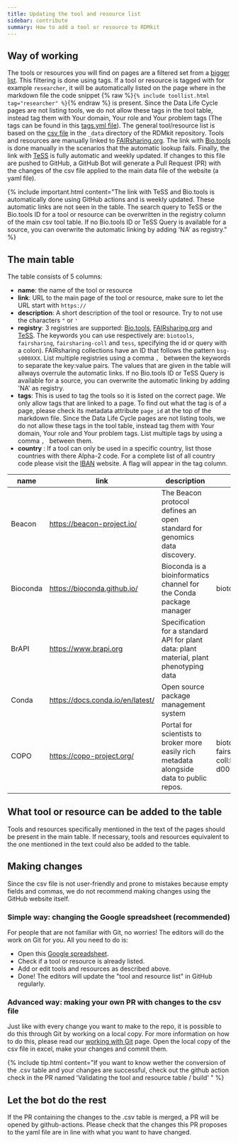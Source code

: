 ```yaml
---
title: Updating the tool and resource list
sidebar: contribute
summary: How to add a tool or resource to RDMkit
---
```


## Way of working

The tools or resources you will find on pages are a filtered set from a [bigger list](all_tools_and_resources). This filtering is done using tags. If a tool or resource is tagged with for example `researcher`, it will be automatically listed on the page where in the markdown file the code snippet {% raw %}`{% include toollist.html tag="researcher" %}`{% endraw %} is present. Since the Data Life Cycle pages are not listing tools, we do not allow these tags in the tool table, instead tag them with Your domain, Your role and Your problem tags (The tags can be found in this [tags.yml file](https://github.com/elixir-europe/rdmkit/blob/master/_data/tags.yml)). The general tool/resource list is based on the [csv file](https://github.com/elixir-europe/rdmkit/blob/master/_data/main_tool_and_resource_list.csv) in the `_data` directory of the RDMkit repository. Tools and resources are manually linked to [FAIRsharing.org](https://fairsharing.org/). The link with [Bio.tools](https://bio.tools) is done manually in the scenarios that the automatic lookup fails. Finally, the link with [TeSS](https://tess.elixir-europe.org/) is fully automatic and weekly updated. If changes to this file are pushed to GitHub, a GitHub Bot will generate a Pull Request (PR) with the changes of the csv file applied to the main data file of the website (a yaml file).

{% include important.html content="The link with TeSS and Bio.tools is automatically done using GitHub actions and is weekly updated. These automatic links are not seen in the table. The search query to TeSS or the Bio.tools ID for a tool or resource can be overwritten in the registry column of the main csv tool table. If no Bio.tools ID or TeSS Query is available for a source, you can overwrite the automatic linking by adding 'NA' as registry." %}

## The main table


The table consists of 5 columns:
- **name**: the name of the tool or resource
- **link**: URL to the main page of the tool or resource, make sure to let the URL start with `https://`
- **description**: A short description of the tool or resource. Try to not use the characters `"` or `'` 
- **registry**: 3 registries are supported: [Bio.tools](https://bio.tools), [FAIRsharing.org](https://fairsharing.org/) and [TeSS](https://tess.elixir-europe.org/). The keywords you can use respectively are: `biotools`, `fairsharing`, `fairsharing-coll` and `tess`, specifying the id or query with a colon). FAIRsharing collections have an ID that follows the pattern `bsg-s000XXX`. List multiple registries using a comma `, ` between the keywords to separate the key:value pairs. The values that are given in the table will allways overrule the automatic links. If no Bio.tools ID or TeSS Query is available for a source, you can overwrite the automatic linking by adding 'NA' as registry.
- **tags**: This is used to tag the tools so it is listed on the correct page. We only allow tags that are linked to a page. To find out what the tag is of a page, please check its metadata attribute `page_id` at the top of the markdown file. Since the Data Life Cycle pages are not listing tools, we do not allow these tags in the tool table, instead tag them with Your domain, Your role and Your problem tags. List multiple tags by using a comma `, ` between them.
- **country** : If a tool can only be used in a specific country, list those countries with there Alpha-2 code. For a complete list of all country code please visit the [IBAN](https://www.iban.com/country-codes) website. A flag will appear in the tag column.

| name     | link                             | description                                                                               | registry                                    | tags                                             |
|----------|----------------------------------|-------------------------------------------------------------------------------------------|---------------------------------------------|--------------------------------------------------|
| Beacon   | https://beacon-project.io/       | The Beacon protocol defines an open standard for genomics data discovery.                 |                                             | researcher, data manager, IT support, human data |
| Bioconda | https://bioconda.github.io/      | Bioconda is a bioinformatics channel for the Conda package manager                        | biotools:bioconda                           | IT support, data analysis                        |
| BrAPI    | https://www.brapi.org            | Specification for a standard API for plant data: plant material, plant phenotyping data   |                                             | IT support, plants                               |
| Conda    | https://docs.conda.io/en/latest/ | Open source package management system                                                    |                                             | IT support, data analysis                        |
| COPO     | https://copo-project.org/        | Portal for scientists to broker more easily rich metadata alongside data to public repos. | biotools:copo, fairsharing-coll:bsg-d001247 | metadata, researcher, plants                     |


## What tool or resource can be added to the table
Tools and resources specifically mentioned in the text of the pages should be present in the main table. If necessary, tools and resources equivalent to the one mentioned in the text could also be added to the table.

## Making changes

Since the csv file is not user-friendly and prone to mistakes because empty fields and commas, we do not recommend making changes using the GitHub website itself. 

### Simple way: changing the Google spreadsheet (recommended)

For people that are not familiar with Git, no worries! The editors will do the work on Git for you. All you need to do is:
- Open this [Google spreadsheet](https://docs.google.com/spreadsheets/d/16RESor_qQ_ygI0lQYHR23kbZJUobOWZUbOwhJbLptDE/edit?usp=sharing).
- Check if a tool or resource is already listed.
- Add or edit tools and resources as described above.
- Done! The editors will update the "tool and resource list" in GitHub regularly.

### Advanced way: making your own PR with changes to the csv file

Just like with every change you want to make to the repo, it is possible to do this through Git by working on a local copy. For more information on how to do this, please read our [working with Git](working_with_git) page. Open the local copy of the csv file in excel, make your changes and commit them.

{% include tip.html content="If you want to know wether the conversion of the .csv table and your changes are successful, check out the github action check in the PR named 'Validating the tool and resource table / build' " %}


## Let the bot do the rest
If the PR containing the changes to the .csv table is merged, a PR will be opened by github-actions. Please check that the changes this PR proposes to the yaml file are in line with what you want to have changed.
